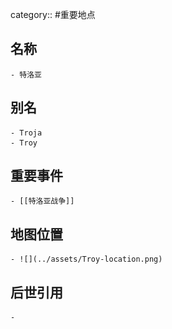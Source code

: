 category:: #重要地点
## 名称
	- 特洛亚
## 别名
	- Troja
	- Troy
## 重要事件
	- [[特洛亚战争]]
## 地图位置
	- ![](../assets/Troy-location.png)
## 后世引用
	-

